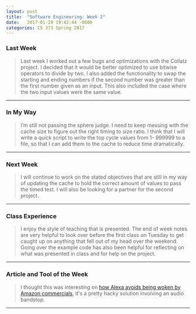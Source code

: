 ```yaml
---
layout: post
title:  "Software Engineering: Week 2"
date:   2017-01-29 19:42:44 -0600
categories: CS 373 Spring 2017
---
```



### Last Week

>Last week I worked out a few bugs and optimizations with the Collatz project. I decided that it would be better optimized to use bitwise operators to divide by two. I also added the functionality to swap the starting and ending numbers if the second number was greater than the first number given as an input. This also included the case where the two input values were the same value.

----


### In My Way

>I’m still not passing the sphere judge. I need to keep messing with the cache size to figure out the right timing to size ratio. I think that I will write a quick script to write the top cycle values from 1- 999999 to a file, so that I can add them to the cache to reduce time dramatically.

----


### Next Week

>I will continue to work on the stated objectives that are still in my way of updating the cache to hold the correct amount of values to pass the timed test. I will also be looking for a partner for the second project.

----


### Class Experience

>I enjoy the style of teaching that is presented. The end of week notes are very helpful to look over before the first class on Tuesday to get caught up on anything that fell out of my head over the weekend. Going over the example code has also been helpful for reflecting on what was presented in class and for help on the project.

----


### Article and Tool of the Week

>I thought this was interesting on [how Alexa avoids being woken by Amazon commercials][alexa], it's a pretty hacky solution involving an audio bandstop.


----



[alexa]: https://www.reddit.com/r/amazonecho/comments/5oer2u/i_may_have_found_how_amazon_prevents_the_echo/
